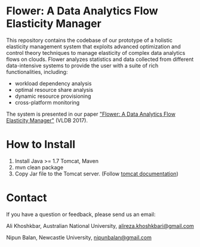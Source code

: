 # Flower: A Data Analytics Flow Elasticity Manager
This repository contains the codebase of our prototype of a holistic elasticity management system that exploits advanced optimization
and control theory techniques to manage elasticity of complex data analytics flows on clouds. Flower analyzes statistics and data collected from 
different data-intensive systems to provide the user with a suite of rich functionalities, including: 
* workload dependency analysis
* optimal resource share analysis 
* dynamic resource provisioning
* cross-platform monitoring

The system is presented in our paper ["Flower: A Data Analytics Flow Elasticity Manager"](http://www.vldb.org/pvldb/vol10/p1893-khoshkbarforoushha.pdf) (VLDB 2017).

# How to Install

1. Install Java >= 1.7 Tomcat, Maven
2. mvn clean package
3. Copy Jar file to the Tomcat server. (Follow [tomcat documentation](https://tomcat.apache.org/tomcat-8.0-doc/deployer-howto.html#Deploying_on_a_running_Tomcat_server))

# Contact

If you have a question or feedback, please send us an email:

Ali Khoshkbar, Australian National University, alireza.khoshkbari@gmail.com

Nipun Balan, Newcastle University, nipunbalan@gmail.com 


